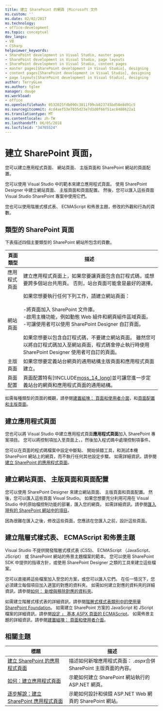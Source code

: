 ```yaml
---
title: 建立 SharePoint 的網頁 |Microsoft 文件
ms.custom: ''
ms.date: 02/02/2017
ms.technology:
- office-development
ms.topic: conceptual
dev_langs:
- VB
- CSharp
helpviewer_keywords:
- SharePoint development in Visual Studio, master pages
- SharePoint development in Visual Studio, page layouts
- SharePoint development in Visual Studio, content pages
- master pages[SharePoint development in Visual Studio], designing
- content pages[SharePoint development in Visual Studio], designing
- page layouts[SharePoint development in Visual Studio], designing
author: TerryGLee
ms.author: tglee
manager: douge
ms.workload:
- office
ms.openlocfilehash: 0532025fdb090c3811f09cb823745bd50e8d91c5
ms.sourcegitcommit: 4cd4aef53e7035d23e7d1d0f66f51ac8480622a1
ms.translationtype: MT
ms.contentlocale: zh-TW
ms.lasthandoff: 06/05/2018
ms.locfileid: "34765524"
---
```

# <a name="create-pages-for-sharepoint"></a>建立 SharePoint 頁面，
  您可以建立應用程式頁面、 網站頁面、 主版頁面和 SharePoint 網站的頁面配置。  
  
 您可以使用 Visual Studio 中的範本來建立應用程式頁面。 使用 SharePoint Designer 中建立網站頁面、 主版頁面和頁面配置。 然後，您可以匯入這些頁面 Visual Studio SharePoint 專案中使用它們。  
  
 您也可以使用階層式樣式表、 ECMAScript 和佈景主題，修改的外觀和行為的頁數。  
  
## <a name="types-of-sharepoint-pages"></a>類型的 SharePoint 頁面
 下表描述四個主要類型的 SharePoint 網站所包含的頁數。  
  
|頁面類型|描述|  
|---------------|-----------------|  
|應用程式頁面|建立應用程式頁面上，如果您要讓頁面包含自訂程式碼，或想要跨多個站台共用頁。 否則，站台頁面可能會是最好的選擇。|  
|網站頁面|如果您想要執行任何下列工作，請建立網站頁面：<br /><br /> -將頁面加入 SharePoint 文件庫。<br />-啟用主機功能，例如動態 Web 組件和網頁組件區域頁面。<br />-可讓使用者可以使用 SharePoint Designer 自訂頁面。<br /><br /> 如果您想要以包含自訂程式碼，不要建立網站頁面。 雖然您可以將自訂程式碼加入至網站頁面，程式碼會停止執行時使用 SharePoint Designer 使用者可自訂的頁面。|  
|主版頁面|如果您想要定義站台網頁的通用結構主版頁面和應用程式頁面建立。|  
|頁面配置|頁面配置特有[!INCLUDE[moss_14_long](../sharepoint/includes/moss-14-long-md.md)]並可讓您進一步定義站台的網頁和應用程式頁面的通用結構。|  
  
 如需每種類型的頁面的概觀，請參閱[建置組塊： 頁面和使用者介面](http://go.microsoft.com/fwlink/?LinkID=182095)，和[頁面配置和主版頁面](http://go.microsoft.com/fwlink/?LinkID=182096)。  
  
## <a name="create-application-pages"></a>建立應用程式頁面
 您也可以將 Visual Studio 中建立應用程式頁面**應用程式頁面**加入 SharePoint 專案項目。 您可以將控制項加入至頁面上，，然後加入程式碼中處理控制項事件。  
  
 您可以在頁面的程式碼檔案中設定中斷點、 開始偵錯工具，和測試本機 SharePoint 網站上的網頁，而不執行任何其他設定步驟。 如需詳細資訊，請參閱[建立 SharePoint 的應用程式頁面](../sharepoint/creating-application-pages-for-sharepoint.md)。  
  
## <a name="create-site-pages-master-pages-and-page-layouts"></a>建立網站頁面、 主版頁面和頁面配置
 您可以使用 SharePoint Designer 來建立網站頁面、 主版頁面和頁面配置。 然後，您可以匯入這些頁面 Visual Studio。 如果您想要充分利用可用在 Visual Studio 中的原始檔控制功能的部署，匯入您的網頁。 如需詳細資訊，請參閱[匯入現有的 SharePoint 網站中的項目](../sharepoint/importing-items-from-an-existing-sharepoint-site.md)。  
  
 因為很難在匯入之後，修改這些頁面，您應該在您匯入之前，設計這些頁面。  
  
## <a name="create-cascading-style-sheets-ecmascript-and-themes"></a>建立階層式樣式表、 ECMAScript 和佈景主題
 Visual Studio 不提供開發階層式樣式表 (CSS)、 ECMAScript （JavaScript、 JScript） 或 SharePoint 網站的佈景主題檔案的範本。 您可以使用 SharePoint SDK 中提供的指導方針，或使用 SharePoint Designer 之類的工具來建立這些檔案。  
  
 您可以直接將這些檔案加入至您的方案，或您可以匯入它們。 在任一情況下，您必須建立每個項目加入適當的對應的資料夾。 如需如何建立對應的資料夾的詳細資訊，請參閱[如何： 新增與移除對應的資料夾](../sharepoint/how-to-add-and-remove-mapped-folders.md)。  
  
 如需建立階層式樣式表的詳細資訊，請參閱[階層式樣式表類別中的使用量 SharePoint Foundation](http://go.microsoft.com/fwlink/?LinkID=182098)。 如需建立 SharePoint 方案的 JavaScript 和 JScript 檔案的詳細資訊，請參閱[設定 」 基本 ASPX 頁面的 ECMAScript](http://go.microsoft.com/fwlink/?LinkID=182099)。 如需佈景主題的詳細資訊，請參閱[建置組塊： 頁面和使用者介面](http://go.microsoft.com/fwlink/?LinkID=182095)。  
  
## <a name="related-topics"></a>相關主題
  
|標題|描述|  
|-----------|-----------------|  
|[建立 SharePoint 的應用程式頁面](../sharepoint/creating-application-pages-for-sharepoint.md)|描述如何新增應用程式頁面： *.aspx*合併 SharePoint 主版頁面的內容。|  
|[如何：建立應用程式頁面](../sharepoint/how-to-create-an-application-page.md)|示範如何建立 SharePoint 網站執行的 ASP.NET 網頁。|  
|[逐步解說：建立 SharePoint 應用程式頁面](../sharepoint/walkthrough-creating-a-sharepoint-application-page.md)|示範如何設計和偵錯 ASP.NET Web 網頁的 SharePoint 網站。|  
  